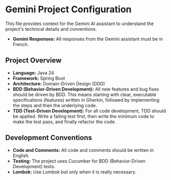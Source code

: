 # Gemini Project Configuration

This file provides context for the Gemini AI assistant to understand the project's technical details and conventions.

- **Gemini Responses:** All responses from the Gemini assistant must be in French.

## Project Overview

- **Language:** Java 24
- **Framework:** Spring Boot
- **Architecture:** Domain-Driven Design (DDD)
- **BDD (Behavior-Driven Development):** All new features and bug fixes should be driven by BDD. This means starting
  with clear, executable specifications (features) written in Gherkin, followed by implementing the steps and then the
  underlying code.
- **TDD (Test-Driven Development):** For all code development, TDD should be applied. Write a failing test first, then
  write the minimum code to make the test pass, and finally refactor the code.

## Development Conventions

- **Code and Comments:** All code and comments should be written in English.
- **Testing:** The project uses Cucumber for BDD (Behavior-Driven Development) tests.
- **Lombok:** Use Lombok but only when it is really necessary.

